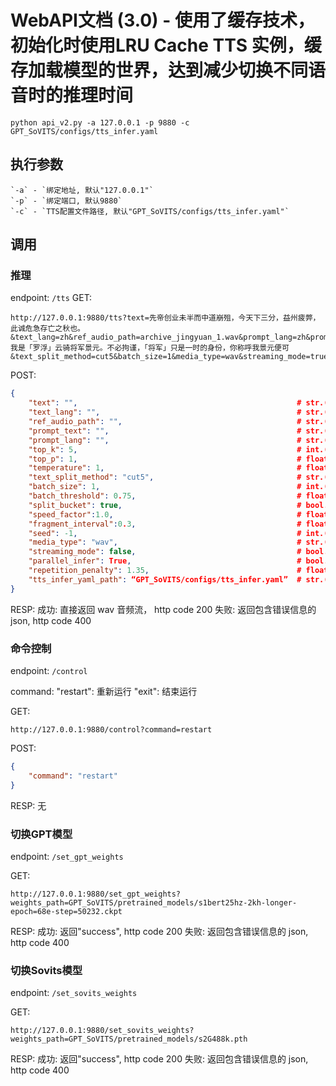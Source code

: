 # WebAPI文档 (3.0) - 使用了缓存技术，初始化时使用LRU Cache TTS 实例，缓存加载模型的世界，达到减少切换不同语音时的推理时间

` python api_v2.py -a 127.0.0.1 -p 9880 -c GPT_SoVITS/configs/tts_infer.yaml `

## 执行参数

    `-a` - `绑定地址, 默认"127.0.0.1"`
    `-p` - `绑定端口, 默认9880`
    `-c` - `TTS配置文件路径, 默认"GPT_SoVITS/configs/tts_infer.yaml"`

## 调用

### 推理

endpoint: `/tts`
GET:

```
http://127.0.0.1:9880/tts?text=先帝创业未半而中道崩殂，今天下三分，益州疲弊，此诚危急存亡之秋也。&text_lang=zh&ref_audio_path=archive_jingyuan_1.wav&prompt_lang=zh&prompt_text=我是「罗浮」云骑将军景元。不必拘谨，「将军」只是一时的身份，你称呼我景元便可&text_split_method=cut5&batch_size=1&media_type=wav&streaming_mode=true
```

POST:

```json
{
    "text": "",                                                 # str.(required) text to be synthesized
    "text_lang": "",                                            # str.(required) language of the text to be synthesized
    "ref_audio_path": "",                                       # str.(required) reference audio path.
    "prompt_text": "",                                          # str.(optional) prompt text for the reference audio
    "prompt_lang": "",                                          # str.(required) language of the prompt text for the reference audio
    "top_k": 5,                                                 # int.(optional) top k sampling
    "top_p": 1,                                                 # float.(optional) top p sampling
    "temperature": 1,                                           # float.(optional) temperature for sampling
    "text_split_method": "cut5",                                # str.(optional) text split method, see text_segmentation_method.py for details.
    "batch_size": 1,                                            # int.(optional) batch size for inference
    "batch_threshold": 0.75,                                    # float.(optional) threshold for batch splitting.
    "split_bucket": true,                                       # bool.(optional) whether to split the batch into multiple buckets.
    "speed_factor":1.0,                                         # float.(optional) control the speed of the synthesized audio.
    "fragment_interval":0.3,                                    # float.(optional) to control the interval of the audio fragment.
    "seed": -1,                                                 # int.(optional) random seed for reproducibility.
    "media_type": "wav",                                        # str.(optional) media type of the output audio, support "wav", "raw", "ogg", "aac".
    "streaming_mode": false,                                    # bool.(optional) whether to return a streaming response.
    "parallel_infer": True,                                     # bool.(optional) whether to use parallel inference.
    "repetition_penalty": 1.35,                                 # float.(optional) repetition penalty for T2S model.
    "tts_infer_yaml_path": “GPT_SoVITS/configs/tts_infer.yaml”  # str.(optional) tts infer yaml path
}
```

RESP:
成功: 直接返回 wav 音频流， http code 200
失败: 返回包含错误信息的 json, http code 400

### 命令控制

endpoint: `/control`

command:
"restart": 重新运行
"exit": 结束运行

GET:

```
http://127.0.0.1:9880/control?command=restart
```

POST:

```json
{
    "command": "restart"
}
```

RESP: 无

### 切换GPT模型

endpoint: `/set_gpt_weights`

GET:

```
http://127.0.0.1:9880/set_gpt_weights?weights_path=GPT_SoVITS/pretrained_models/s1bert25hz-2kh-longer-epoch=68e-step=50232.ckpt
```

RESP:
成功: 返回"success", http code 200
失败: 返回包含错误信息的 json, http code 400

### 切换Sovits模型

endpoint: `/set_sovits_weights`

GET:

```
http://127.0.0.1:9880/set_sovits_weights?weights_path=GPT_SoVITS/pretrained_models/s2G488k.pth
```

RESP:
成功: 返回"success", http code 200
失败: 返回包含错误信息的 json, http code 400
